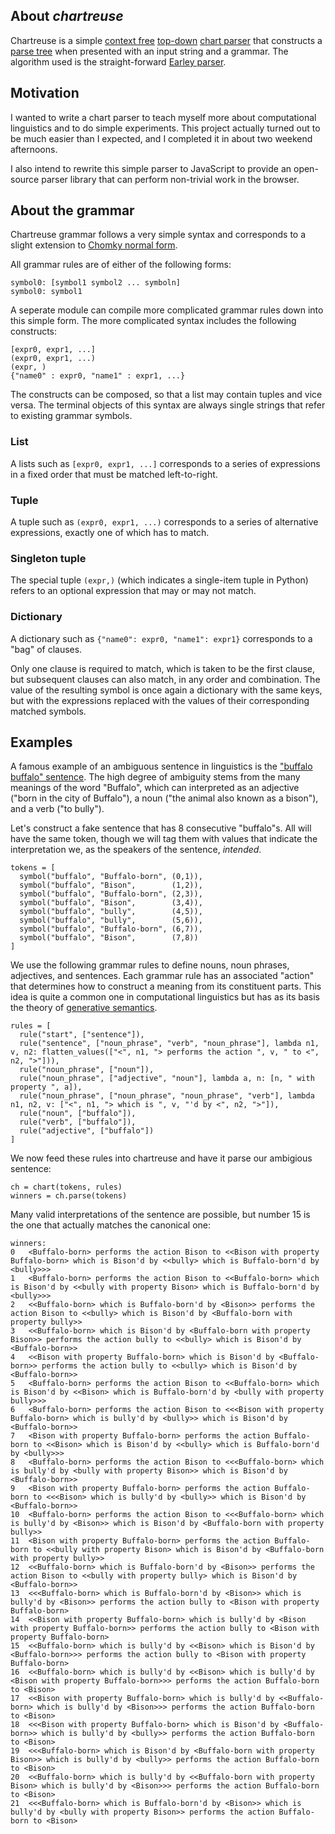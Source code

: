 ## About *chartreuse*	

Chartreuse is a simple [context free](http://en.wikipedia.org/wiki/Context-free_grammars) [top-down](http://en.wikipedia.org/wiki/Top-down_parsing) [chart parser](http://en.wikipedia.org/wiki/Chart_parser) that constructs a [parse tree](http://en.wikipedia.org/wiki/Parse_tree) when presented with an input string and a grammar. The algorithm used is the straight-forward [Earley parser](http://en.wikipedia.org/wiki/Earley_parser).

## Motivation

I wanted to write a chart parser to teach myself more about computational linguistics and to do simple experiments. This project actually turned out to be much easier than I expected, and I completed it in about two weekend afternoons.

I also intend to rewrite this simple parser to JavaScript to provide an open-source parser library that can perform non-trivial work in the browser.

## About the grammar

Chartreuse grammar follows a very simple syntax and corresponds to a slight extension to [Chomky normal form](http://en.wikipedia.org/wiki/Chomsky_normal_form).

All grammar rules are of either of the following forms:

    symbol0: [symbol1 symbol2 ... symboln]
    symbol0: symbol1

A seperate module can compile more complicated grammar rules down into this simple form. The more complicated syntax includes the following constructs:

    [expr0, expr1, ...]
    (expr0, expr1, ...)
    (expr, )
    {"name0" : expr0, "name1" : expr1, ...}

The constructs can be composed, so that a list may contain tuples and vice versa. The terminal objects of this syntax are always single
strings that refer to existing grammar symbols.

### List

A lists such as `[expr0, expr1, ...]` corresponds to a series of expressions in a fixed order that must be matched left-to-right.

### Tuple

A tuple such as `(expr0, expr1, ...)` corresponds to a series of alternative expressions, exactly one of which has to match.

### Singleton tuple

The special tuple `(expr,)` (which indicates a single-item tuple in Python) refers to an optional expression that may or may not match.

### Dictionary

A dictionary such as `{"name0": expr0, "name1": expr1}` corresponds to a "bag" of clauses. 

Only one clause is required to match, which is taken to be the first clause, but subsequent clauses can also match, in any order and combination. 
The value of the resulting symbol is once again a dictionary with the same keys, but with the expressions replaced 
with the values of their corresponding matched symbols.

## Examples

A famous example of an ambiguous sentence in linguistics is the ["buffalo buffalo" sentence](http://en.wikipedia.org/wiki/Buffalo_buffalo_Buffalo_buffalo_buffalo_buffalo_Buffalo_buffalo). The high degree of ambiguity stems from the many meanings of the word "Buffalo", which can interpreted as an adjective ("born in the city of Buffalo"), a noun ("the animal also known as a bison"), and a verb ("to bully").

Let's construct a fake sentence that has 8 consecutive "buffalo"s. All will have the same token, though we will tag them with values that indicate the interpretation we, as the speakers of the sentence, *intended*.

    tokens = [
      symbol("buffalo", "Buffalo-born", (0,1)),
      symbol("buffalo", "Bison",        (1,2)),  
      symbol("buffalo", "Buffalo-born", (2,3)),
      symbol("buffalo", "Bison",        (3,4)),
      symbol("buffalo", "bully",        (4,5)),
      symbol("buffalo", "bully",        (5,6)),
      symbol("buffalo", "Buffalo-born", (6,7)),
      symbol("buffalo", "Bison",        (7,8))
    ]    

We use the following grammar rules to define nouns, noun phrases, adjectives, and sentences. Each grammar rule has an associated "action" that determines how to construct a meaning from its constituent parts. This
idea is quite a common one in computational linguistics but has as its basis the theory of [generative semantics](http://en.wikipedia.org/wiki/Generative_semantics).

    rules = [
      rule("start", ["sentence"]),
      rule("sentence", ["noun_phrase", "verb", "noun_phrase"], lambda n1, v, n2: flatten_values(["<", n1, "> performs the action ", v, " to <", n2, ">"])),
      rule("noun_phrase", ["noun"]),
      rule("noun_phrase", ["adjective", "noun"], lambda a, n: [n, " with property ", a]),
      rule("noun_phrase", ["noun_phrase", "noun_phrase", "verb"], lambda n1, n2, v: ["<", n1, "> which is ", v, "'d by <", n2, ">"]),
      rule("noun", ["buffalo"]),
      rule("verb", ["buffalo"]),
      rule("adjective", ["buffalo"])
    ]

We now feed these rules into chartreuse and have it parse our ambigious sentence:

    ch = chart(tokens, rules)
    winners = ch.parse(tokens)

Many valid interpretations of the sentence are possible, but number 15 is the one that actually matches the canonical one:

    winners:
    0 	<Buffalo-born> performs the action Bison to <<Bison with property Buffalo-born> which is Bison'd by <<bully> which is Buffalo-born'd by <bully>>>
    1 	<Buffalo-born> performs the action Bison to <<Buffalo-born> which is Bison'd by <<bully with property Bison> which is Buffalo-born'd by <bully>>>
    2 	<<Buffalo-born> which is Buffalo-born'd by <Bison>> performs the action Bison to <<bully> which is Bison'd by <Buffalo-born with property bully>>
    3 	<<Buffalo-born> which is Bison'd by <Buffalo-born with property Bison>> performs the action bully to <<bully> which is Bison'd by <Buffalo-born>>
    4 	<<Bison with property Buffalo-born> which is Bison'd by <Buffalo-born>> performs the action bully to <<bully> which is Bison'd by <Buffalo-born>>
    5 	<Buffalo-born> performs the action Bison to <<Buffalo-born> which is Bison'd by <<Bison> which is Buffalo-born'd by <bully with property bully>>>
    6 	<Buffalo-born> performs the action Bison to <<<Bison with property Buffalo-born> which is bully'd by <bully>> which is Bison'd by <Buffalo-born>>
    7 	<Bison with property Buffalo-born> performs the action Buffalo-born to <<Bison> which is Bison'd by <<bully> which is Buffalo-born'd by <bully>>>
    8 	<Buffalo-born> performs the action Bison to <<<Buffalo-born> which is bully'd by <bully with property Bison>> which is Bison'd by <Buffalo-born>>
    9 	<Bison with property Buffalo-born> performs the action Buffalo-born to <<<Bison> which is bully'd by <bully>> which is Bison'd by <Buffalo-born>>
    10 	<Buffalo-born> performs the action Bison to <<<Buffalo-born> which is bully'd by <Bison>> which is Bison'd by <Buffalo-born with property bully>>
    11 	<Bison with property Buffalo-born> performs the action Buffalo-born to <<bully with property Bison> which is Bison'd by <Buffalo-born with property bully>>
    12 	<<Buffalo-born> which is Buffalo-born'd by <Bison>> performs the action Bison to <<bully with property bully> which is Bison'd by <Buffalo-born>>
    13 	<<<Buffalo-born> which is Buffalo-born'd by <Bison>> which is bully'd by <Bison>> performs the action bully to <Bison with property Buffalo-born>
    14 	<<Bison with property Buffalo-born> which is bully'd by <Bison with property Buffalo-born>> performs the action bully to <Bison with property Buffalo-born>
    15 	<<Buffalo-born> which is bully'd by <<Bison> which is Bison'd by <Buffalo-born>>> performs the action bully to <Bison with property Buffalo-born>
    16 	<<Buffalo-born> which is bully'd by <<Bison> which is bully'd by <Bison with property Buffalo-born>>> performs the action Buffalo-born to <Bison>
    17 	<<Bison with property Buffalo-born> which is bully'd by <<Buffalo-born> which is bully'd by <Bison>>> performs the action Buffalo-born to <Bison>
    18 	<<<Bison with property Buffalo-born> which is Bison'd by <Buffalo-born>> which is bully'd by <bully>> performs the action Buffalo-born to <Bison>
    19 	<<<Buffalo-born> which is Bison'd by <Buffalo-born with property Bison>> which is bully'd by <bully>> performs the action Buffalo-born to <Bison>
    20 	<<Buffalo-born> which is bully'd by <<Buffalo-born with property Bison> which is bully'd by <Bison>>> performs the action Buffalo-born to <Bison>
    21 	<<<Buffalo-born> which is Buffalo-born'd by <Bison>> which is bully'd by <bully with property Bison>> performs the action Buffalo-born to <Bison>
